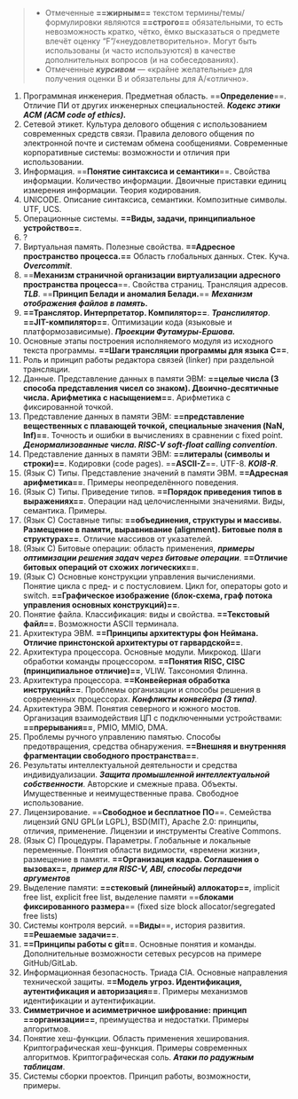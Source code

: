 > - Отмеченные **==жирным==** текстом термины/темы/формулировки являются **==строго==** обязательными, то есть невозможность кратко, чётко, ёмко высказаться о предмете влечёт оценку “F”/«неудовлетворительно». Могут быть использованы (и часто используются) в качестве дополнительных вопросов (и на собеседованиях).
> - Отмеченные ***курсивом*** — «крайне желательные» для получения оценки В и обязательны для А/«отлично».

1. Программная инженерия. Предметная область. ==**Определение**==. Отличие ПИ от других инженерных специальностей. ***Кодекс этики АСМ (ACM code of ethics).***
2. Сетевой этикет.  Культура делового общения с использованием современных средств связи. Правила делового общения по электронной почте и системам обмена сообщениями. Современные корпоративные системы: возможности и отличия при использовании.
3. Информация. ==**Понятие синтаксиса и семантики**==. Свойства информации. Количество информации. Двоичные приставки единиц измерения информации. Теория кодирования.
4. UNICODE. Описание синтаксиса, семантики. Композитные символы. UTF, UCS.
5. Операционные системы. **==Виды, задачи, принципиальное устройство==**.
6. ?
7. Виртуальная память. Полезные свойства. **==Адресное пространство процесса.==** Область глобальных данных. Стек. Куча. ***Overcommit***. 
8. ==**Механизм страничной организации виртуализации адресного пространства процесса**==. Свойства страниц. Трансляция адресов. ***TLB***. ==**Принцип Белади и аномалия Белади.**== ***Механизм отображения файлов в память.***
9. **==Транслятор. Интерпретатор. Компилятор==**. ***Транспилятор***. **==JIT-компилятор==**. Оптимизации кода (языковые и платформозависимые). ***Проекции Футамуры-Ершова.***
10. Основные этапы построения исполняемого модуля из исходного текста программы. **==Шаги трансляции программы для языка С==**. 
11. Роль и принцип работы редактора связей (linker) при раздельной трансляции.
12. Данные. Представление данных в памяти ЭВМ: **==целые числа (3 способа представления чисел со знаком). Двоично-десятичные числа. Арифметика с насыщением==**. Арифметика с фиксированной точкой. 
13. Представление данных в памяти ЭВМ: **==представление вещественных с плавающей точкой, специальные значения (NaN, Inf)==**. Точность и ошибки в вычислениях в сравнении с fixed point. ***Денормализованные числа. RISC-V soft-float calling convention***.
14. Представление данных в памяти ЭВМ: **==литералы (символы и строки)==**. Кодировки (code pages). ==**ASCII-Z**==. UTF-8. ***KOI8-R***.
15. (Язык С) Типы. Представление значений в памяти ЭВМ. **==Адресная арифметика==**. Примеры неопределённого поведения.
16. (Язык С) Типы. Приведение типов. **==Порядок приведения типов в выражениях==**. Операции над целочисленными значениями. Виды, семантика. Примеры.
17. (Язык С) Составные типы: **==объединения, структуры и массивы. Размещение в памяти, выравнивание (alignment). Битовые поля в структурах==**. Отличие массивов от указателей.
18. (Язык С) Битовые операции: область применения, ***примеры оптимизации решения задач через битовые операции***. **==Отличие битовых операций от схожих логических==**.
19. (Язык С) Основные конструкции управления вычислениями. Понятие цикла с пред- и с постусловием. Цикл for, операторы goto и switch. **==Графическое изображение (блок-схема, граф потока управления основных конструкций)==**.
20. Понятие файла. Классификация: виды и свойства. **==Текстовый файл==**. Возможности ASCII терминала. 
21. Архитектура ЭВМ. **==Принципы архитектуры фон Неймана. Отличие принстонской архитектуры от гарвардской==**. 
22. Архитектура процессора. Основные модули. Микрокод. Шаги обработки команды процессором. **==Понятия RISC, CISC (принципиальное отличие)==**, VLIW. Таксономия Флинна. 
23. Архитектура процессора. **==Конвейерная обработка инструкций==**. Проблемы организации и способы решения в современных процессорах. ***Конфликты конвейера (3 типа)***.
24. Архитектура ЭВМ. Понятия северного и южного мостов. Организация взаимодействия ЦП с подключенными устройствами: **==прерывания==**, PMIO, MMIO, DMA.
25. Проблемы ручного управлению памятью. Способы предотвращения, средства обнаружения. **==Внешняя и внутренняя фрагментации свободного пространства==**. 
26. Результаты интеллектуальной деятельности и средства индивидуализации. ***Защита промышленной интеллектуальной собственности***. Авторские и смежные права. Объекты. Имущественные и неимущественные права. Свободное использование.
27. Лицензирование. ==**Свободное и бесплатное ПО**==. Семейства лицензий GNU GPL(и LGPL), BSD(MIT), Apache 2.0: принципы, отличия, применение. Лицензии и инструменты Creative Commons.
28. (Язык С) Процедуры. Параметры. Глобальные и  локальные переменные. Понятия области видимости, «времени жизни», размещение в памяти. **==Организация кадра. Соглашения о вызовах==**, ***пример для RISC-V, ABI, способы передачи аргументов***
29. Выделение памяти: **==стековый (линейный) аллокатор==**, implicit free list, explicit free list, выделение памяти ==**блоками фиксированного размера**== (fixed size block allocator/segregated free lists)
30. Системы контроля версий. ==**Виды**==, история развития. **==Решаемые задачи==**.
31. **==Принципы работы с git==**. Основные понятия и команды. Дополнительные возможности сетевых ресурсов на примере GitHub/GitLab.
32. Информационная безопасность. Триада CIA. Основные направления технической защиты. **==Модель угроз. Идентификация, аутентификация и авторизация==**. Примеры механизмов идентификации и аутентификации. 
33. **Симметричное  и асимметричное  шифрование: принцип ==организации==**, преимущества и недостатки. Примеры алгоритмов. 
34. Понятие хеш-функции. Область применения хеширования. Криптографическая хеш-функция. Примеры современных алгоритмов. Криптографическая соль. ***Атаки по радужным таблицам***.
35. Системы сборки проектов. Принцип работы, возможности, примеры.


